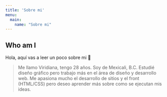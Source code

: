 ```yaml
---
title: 'Sobre mi'
menu:
  main:
    name: "Sobre mi"
---
```


## Who am I

Hola, aquí vas a leer un poco sobre mi 🐻

> Me llamo Viridiana, tengo 28 años. Soy de Mexicali, B.C.
> Estudié diseño gráfico pero trabajo más en el área de diseño y desarrollo web.
> Me apasiona mucho el desarrollo de sitios y el front (HTML/CSS) pero deseo aprender más sobre como se ejecutan mis ideas.
